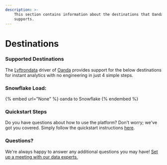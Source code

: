 ```yaml
---
description: >-
    This section contains information about the destinations that Oanda
    supports.
---
```


# Destinations

### Supported Destinations

The [Lyftrondata](https://www.lyftrondata.com/) driver of [Oanda](None) provides support for the below destinations for instant analytics with no engineering in just 4 simple steps.

### Snowflake Load:

{% embed url="None" %}
oanda to Snowflake
{% endembed %}

### Quickstart Steps

Do you have questions about how to use the platform? Don't worry; we've got you covered. Simply follow the quickstart instructions [here](README.md).

### Questions? <a href="#questions" id="questions"></a>

We're always happy to answer any additional questions you may have! [Set up a meeting with our data experts.](https://www.lyftrondata.com/book-a-meeting/)
